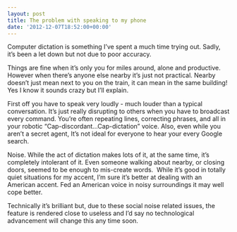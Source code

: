 ```yaml
---
layout: post
title: The problem with speaking to my phone
date: '2012-12-07T18:52:00+00:00'
---
```

Computer dictation is something I’ve spent a much time trying out.
Sadly, it’s been a let down but not due to poor accuracy.

Things are fine when it’s only you for miles around, alone and productive.
However when there’s anyone else nearby it’s just not practical. Nearby doesn’t
just mean next to you on the train, it can mean in the same building! Yes I
know it sounds crazy but I’ll explain.

First off you have to speak very loudly - much louder than a typical
conversation. It’s just really disrupting to others when you have to broadcast
every command. You’re often repeating lines, correcting phrases, and all in
your robotic “Cap-discordant…Cap-dictation” voice. Also, even while you aren’t
a secret agent, It’s not ideal for everyone to hear your every Google search.

Noise. While the act of dictation makes lots of it, at the same time, it’s
completely intolerant of it. Even someone walking about nearby, or closing
doors, seemed to be enough to mis-create words.  While it’s good in totally
quiet situations for my accent, I’m sure it’s better at dealing with an
American accent. Fed an American voice in noisy surroundings it may well cope
better.

Technically it’s brilliant but, due to these social noise related issues, the
feature is rendered close to useless and I’d say no technological advancement
will change this any time soon.

